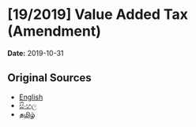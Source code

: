 # [19/2019] Value Added Tax (Amendment)

**Date:** 2019-10-31

## Original Sources

- [English](https://documents.gov.lk/view/acts/2019/10/19-2019_E.pdf)
- [සිංහල](https://documents.gov.lk/view/acts/2019/10/19-2019_S.pdf)
- [தமிழ்](https://documents.gov.lk/view/acts/2019/10/19-2019_T.pdf)
